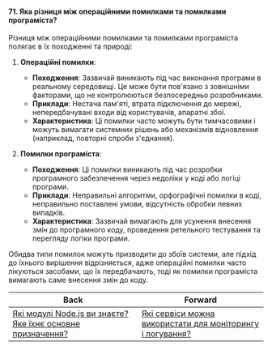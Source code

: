 #### 71. Яка різниця між операційними помилками та помилками програміста?

Різниця між операційними помилками та помилками програміста полягає в їх походженні та природі:

1. **Операційні помилки**:
   - **Походження**: Зазвичай виникають під час виконання програми в реальному середовищі. Це може бути пов'язано з зовнішніми факторами, що не контролюються безпосередньо розробниками.
   - **Приклади**: Нестача пам'яті, втрата підключення до мережі, непередбачувані входи від користувачів, апаратні збої.
   - **Характеристика**: Ці помилки часто можуть бути тимчасовими і можуть вимагати системних рішень або механізмів відновлення (наприклад, повторні спроби з'єднання).

2. **Помилки програміста**:
   - **Походження**: Ці помилки виникають під час розробки програмного забезпечення через недоліки у коді або логіці програми.
   - **Приклади**: Неправильні алгоритми, орфографічні помилки в коді, неправильно поставлені умови, відсутність обробки певних випадків.
   - **Характеристика**: Зазвичай вимагають для усунення внесення змін до програмного коду, проведення ретельного тестування та перегляду логіки програми.

Обидва типи помилок можуть призводити до збоїв системи, але підхід до їхнього вирішення відрізняється, адже операційні помилки часто лікуються засобами, що їх передбачають, тоді як помилки програміста вимагають саме внесення змін до коду.

| Back | Forward |
|---|---|
| [Які модулі Node.js ви знаєте? Яке їхнє основне призначення?](/ua/middle/nodejs/what-modules-of-nodejs-do-you-know-what-is-their-main-purpose.md)  | [Які сервіси можна використати для моніторингу і логування?](/ua/middle/nodejs/what-services-can-be-used-for-monitoring-and-logging.md) |